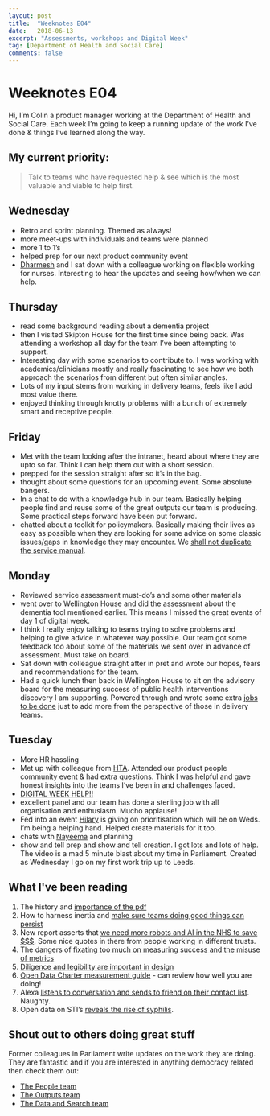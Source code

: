```yaml
---
layout: post
title:  "Weeknotes E04"
date:   2018-06-13
excerpt: "Assessments, workshops and Digital Week"
tag: [Department of Health and Social Care]
comments: false
---
```


# Weeknotes E04
Hi, I’m Colin a product manager working at the Department of Health and Social Care. Each week I’m going to keep a running update of the work I’ve done & things I’ve learned along the way.

## My current priority:
> Talk to teams who have requested help & see which is the most valuable and viable to help first.

## Wednesday
- Retro and sprint planning. Themed as always!
- more meet-ups with individuals and teams were planned
- more 1 to 1’s
- helped prep for our next product community event
- [Dharmesh](https://twitter.com/dharmz23) and I sat down with a colleague working on flexible working for nurses. Interesting to hear the updates and seeing how/when we can help.

## Thursday
- read some background reading about a dementia project
- then I visited Skipton House for the first time since being back. Was attending a workshop all day for the team I’ve been attempting to support.
- Interesting day with some scenarios to contribute to. I was working with academics/clinicians mostly and really fascinating to see how we both approach the scenarios from different but often similar angles.
- Lots of my input stems from working in delivery teams, feels like I add most value there.
- enjoyed thinking through knotty problems with a bunch of extremely smart and receptive people.

## Friday
- Met with the team looking after the intranet, heard about where they are upto so far. Think I can help them out with a short session.
- prepped for the session straight after so it’s in the bag.
- thought about some questions for an upcoming event. Some absolute bangers.
- In a chat to do with a knowledge hub in our team. Basically helping people find and reuse some of the great outputs our team is producing. Some practical steps forward have been put forward.
- chatted about a toolkit for policymakers. Basically making their lives as easy as possible when they are looking for some advice on some classic issues/gaps in knowledge they may encounter. We [shall not duplicate the service manual](https://www.gov.uk/service-manual).

## Monday
- Reviewed service assessment must-do’s and some other materials
- went over to Wellington House and did the assessment about the dementia tool mentioned earlier. This means I missed the great events of day 1 of digital week.
- I think I really enjoy talking to teams trying to solve problems and helping to give advice in whatever way possible. Our team got some feedback too about some of the materials we sent over in advance of assessment. Must take on board.
- Sat down with colleague straight after in pret and wrote our hopes, fears and recommendations for the team.
- Had a quick lunch then back in Wellington House to sit on the advisory board for the measuring success of public health interventions discovery I am supporting. Powered through and wrote some extra [jobs to be done](https://jtbd.info/) just to add more from the perspective of those in delivery teams.

## Tuesday
- More HR hassling
- Met up with colleague from [HTA](https://www.hta.gov.uk/). Attended our product people community event & had extra questions. Think I was helpful and gave honest insights into the teams I’ve been in and challenges faced.
- [DIGITAL WEEK HELP!!](https://twitter.com/ColinPattinson/status/1006486842953355264) 
- excellent panel and our team has done a sterling job with all organisation and enthusiasm. Mucho applause!
- Fed into an event [Hilary](https://twitter.com/hiralyhall) is giving on prioritisation which will be on Weds. I’m being a helping hand. Helped create materials for it too.
- chats with [Nayeema](https://twitter.com/NayeemaC) and planning
- show and tell prep and show and tell creation. I got lots and lots of help. The video is a mad 5 minute blast about my time in Parliament. Created as Wednesday I go on my first work trip up to Leeds. 

## What I've been reading
1. The history and [importance of the pdf](https://motherboard.vice.com/amp/en_us/article/pam43n/why-the-pdf-is-secretly-the-worlds-most-important-file-format?__twitter_impression=true)
2. How to harness inertia and [make sure teams doing good things can persist](https://govinsider.asia/innovation/how-to-disrupt-inertia-in-government/)
3. New report asserts that [we need more robots and AI in the NHS to save $$$](https://www.theguardian.com/society/2018/jun/11/the-robot-will-see-you-now-how-ai-could-revolutionise-nhs). Some nice quotes in there from people working in different trusts.
4. The dangers of [fixating too much on measuring success and the misuse of metrics](https://apolitical.co/solution_article/government-numbers-data-damaging-public-services/)
5. [Diligence and legibility are important in design](https://frankchimero.com/writing/everything-easy-is-hard-again/)
6. [Open Data Charter measurement guide](https://open-data-charter.gitbook.io/odcmeasurement-guide/purpose-of-the-measurement-guide) - can review how well you are doing!
7. Alexa [listens to conversation and sends to friend on their contact list](http://www.bbc.co.uk/news/technology-44248122). Naughty. 
8. Open data on STI’s [reveals the rise of syphilis](https://www.gov.uk/government/news/new-data-reveals-420000-cases-of-stis-diagnosed-in-2017?utm_source=ODI+Master+list+%28Only+Phil%29&utm_campaign=debcb3455a-TheWeekinData16Feb2018_COPY_01&utm_medium=email&utm_term=0_3391a19d97-debcb3455a-101392677&mc_cid=debcb3455a&mc_eid=489093968b). 

## Shout out to others doing great stuff
Former colleagues in Parliament write updates on the work they are doing. They are fantastic and if you are interested in anything democracy related then check them out:
- [The People team](https://ukparliament.github.io/sprintnotes.people/)
- [The Outputs team](https://ukparliament.github.io/sprintnotes.outputs/)
- [The Data and Search team](https://ukparliament.github.io/weeknotes.data-search/)
